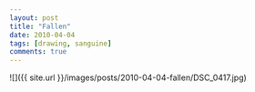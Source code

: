 ```yaml
---
layout: post
title: "Fallen"
date: 2010-04-04
tags: [drawing, sanguine]
comments: true
---
```

![]({{ site.url }}/images/posts/2010-04-04-fallen/DSC_0417.jpg)

